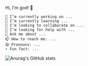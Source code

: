 Hi, I'm god! 👋

    🔭 I’m currently working on ...
    🌱 I’m currently learning ...
    👯 I’m looking to collaborate on ...
    🤔 I’m looking for help with ...            
    💬 Ask me about ...
    📫 How to reach me: ...
    😄 Pronouns: ...
    ⚡ Fun fact: ...
![Anurag's GitHub stats](https://github-readme-stats.vercel.app/api?username=voncent&theme=chartreuse-dark&show_icons=true)
